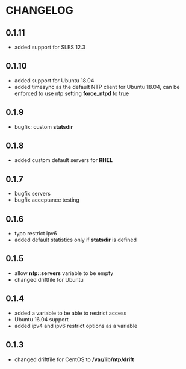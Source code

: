 # CHANGELOG

## 0.1.11

* added support for SLES 12.3

## 0.1.10

* added support for Ubuntu 18.04
* added timesync as the default NTP client for Ubuntu 18.04, can be enforced to use ntp setting **force_ntpd** to true

## 0.1.9

* bugfix: custom **statsdir**

## 0.1.8

* added custom default servers for **RHEL**

## 0.1.7

* bugfix servers
* bugfix acceptance testing

## 0.1.6

* typo restrict ipv6
* added default statistics only if **statsdir** is defined

## 0.1.5

* allow **ntp::servers** variable to be empty
* changed driftfile for Ubuntu

## 0.1.4

* added a variable to be able to restrict access
* Ubuntu 16.04 support
* added ipv4 and ipv6 restrict options as a variable

## 0.1.3

* changed driftfile for CentOS to **/var/lib/ntp/drift**

